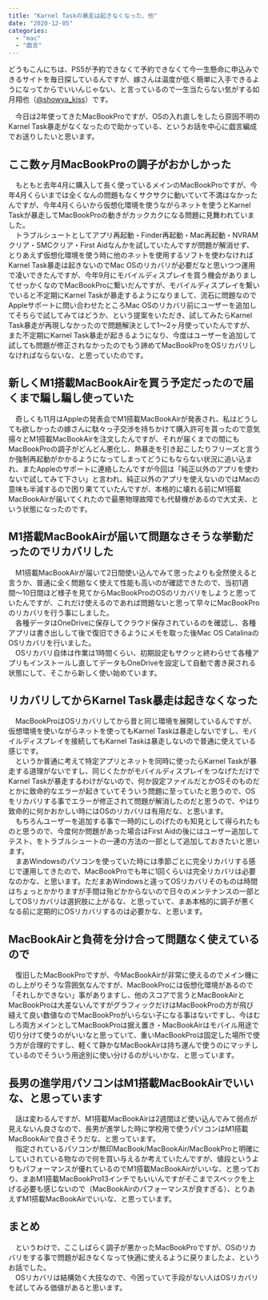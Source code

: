 ```yaml
---
title: "Karnel Taskの暴走は起きなくなった、他"
date: "2020-12-05"
categories: 
  - "mac"
  - "戯言"
---
```


どうもこんにちは、PS5が予約できなくて予約できなくて今一生懸命に申込みできるサイトを毎日探しているんですが、嫁さんは温度が低く簡単に入手できるようになってからでいいんじゃない、と言っているので一生当たらない気がする如月翔也（[@showya\_kiss](http://twitter.com/showya_kiss)）です。  
  
　今日は2年使ってきたMacBookProですが、OSの入れ直しをしたら原因不明のKarnel Task暴走がなくなったので助かっている、というお話を中心に戯言編成でお送りしたいと思います。  

## ここ数ヶ月MacBookProの調子がおかしかった

　もともと去年4月に購入して長く使っているメインのMacBookProですが、今年4月くらいまでは全くなんの問題もなくサクサクに動いていて不満はなかったんですが、今年4月くらいから仮想化環境を使うながらネットを使うとKarnel Taskが暴走してMacBookProの動きがカックカクになる問題に見舞われていました。  
　トラブルシュートとしてアプリ再起動・Finder再起動・Mac再起動・NVRAMクリア・SMCクリア・First Aidなんかを試していたんですが問題が解消せず、とりあえず仮想化環境を使う時に他のネットを使用するソフトを使わなければKarnel Task暴走は起きないのでMac OSのリカバリが必要だなと思いつつ運用で凌いできたんですが、今年9月にモバイルディスプレイを買う機会がありましてせっかくなのでMacBookProに繋いだんですが、モバイルディスプレイを繋いでいると不定期にKarnel Taskが暴走するようになりまして、流石に問題なのでAppleサポートに問い合わせたところMac OSのリカバリ前にユーザーを追加してそちらで試してみてはどうか、という提案をいただき、試してみたらKarnel Task暴走が再現しなかったので問題解決として1〜2ヶ月使っていたんですが、また不定期にKarnel Task暴走が起きるようになり、今度はユーザーを追加して試しても問題が修正されなかったのでもう諦めてMacBookProをOSリカバリしなければならないな、と思っていたのです。  

## 新しくM1搭載MacBookAirを買う予定だったので届くまで騙し騙し使っていた

　奇しくも11月はAppleの発表会でM1搭載MacBookAirが発表され、私はどうしても欲しかったの嫁さんに駄々っ子交渉を持ちかけて購入許可を貰ったので意気揚々とM1搭載MacBookAirを注文したんですが、それが届くまでの間にもMacBookProの調子がどんどん悪化し、熱暴走を引き起こしたりフリーズと言うか強制再起動がかかるようになってしまってどうにもならない状況に追い込まれ、またAppleのサポートに連絡したんですが今回は「純正以外のアプリを使わないで試してみて下さい」と言われ、純正以外のアプリを使えないのではMacの意味も半減するので困り果てていたんですが、本格的に壊れる前にM1搭載MacBookAirが届いてくれたので最悪物理故障でも代替機があるので大丈夫、という状態になったのです。  

## M1搭載MacBookAirが届いて問題なさそうな挙動だったのでリカバリした

　M1搭載MacBookAirが届いて2日間使い込んでみて思ったよりも全然使えると言うか、普通に全く問題なく使えて性能も高いのが確認できたので、当初1週間〜10日間ほど様子を見てからMacBookProのOSのリカバリをしようと思っていたんですが、これだけ使えるのであれば問題ないと思って早々にMacBookProのリカバリを行う事にしました。  
　各種データはOneDriveに保存してクラウド保存されているのを確認し、各種アプリは書き出しして後で復旧できるようにメモを取った後Mac OS CatalinaのOSリカバリを行いました。  
　OSリカバリ自体は作業は1時間くらい、初期設定もサクッと終わらせて各種アプリもインストールし直してデータもOneDriveを設定して自動で書き戻される状態にして、そこから新しく使い始めています。  

## リカバリしてからKarnel Task暴走は起きなくなった

　MacBookProはOSリカバリしてから昔と同じ環境を展開しているんですが、仮想環境を使いながらネットを使ってもKarnel Taskは暴走しないですし、モバイルディスプレイを接続してもKarnel Taskは暴走しないので普通に使えている感じです。  
　というか普通に考えて特定アプリとネットを同時に使ったらKarnel Taskが暴走する道理がないですし、同じくたかがモバイルディスプレイをつなげただけでKarnel Taskが暴走するわけがないので、何か設定ファイルだとかOSそのものだとかに致命的なエラーが起きていてそういう問題に至っていたと思うので、OSをリカバリする事でエラーが修正されて問題が解消したのだと思うので、やはり致命的に何かおかしい時にはOSのリカバリは有用だな、と思います。  
　もちろんユーザーを追加する事で一時的にしのげたのも知見として得られたものと思うので、今度何か問題があった場合はFirst Aidの後にはユーザー追加してテスト、をトラブルシュートの一連の方法の一部として追加しておきたいと思います。  
　まあWindowsのパソコンを使っていた時には季節ごとに完全リカバリする感じで運用してきたので、MacBookProでも年に1回くらいは完全リカバリは必要なのかな、と思います。ただまあWindowsと違ってOSリカバリそのものは時間はちょっとかかりますが手間は殆どかからないので日々のメンテナンスの一部としてOSリカバリは選択肢に上がるな、と思っていて、まあ本格的に調子が悪くなる前に定期的にOSリカバリするのは必要かな、と思います。  

## MacBookAirと負荷を分け合って問題なく使えているので

　復旧したMacBookProですが、今MacBookAirが非常に使えるのでメイン機にのし上がりそうな雰囲気なんですが、MacBookProには仮想化環境があるので「それしかできない」事がありますし、他のスコアで言うとMacBookAirとMacBookProは大差ないんですがグラフィックだけはMacBookProの方が飛び縫えて良い数値なのでMacBookProがいらない子になる事はないですし、今はむしろ両方メインとしてMacBookProは据え置き・MacBookAirはモバイル用途で切り分けて使うのがいいなと思っていて、重いMacBookProは固定した場所で使う方が合理的ですし、軽くて静かなMacBookAirは持ち運んで使うのにマッチしているのでそういう用途別に使い分けるのがいいかな、と思っています。  

## 長男の進学用パソコンはM1搭載MacBookAirでいいな、と思っています

　話は変わるんですが、M1搭載MacBookAirは2週間ほど使い込んでみて弱点が見えないん良さなので、長男が進学した時に学校用で使うパソコンはM1搭載MacBookAirで良さそうだな、と思っています。  
　指定されているパソコンが無印MacBook/MacBookAir/MacBookProと明確にしていされている物なので何を買い与えるか考えていたんですが、値段というよりもパフォーマンスが優れているのでM1搭載MacBookAirがいいな、と思っており、まあM1搭載MacBookPro13インチでもいいんですがそこまでスペックを上げる必要も感じないので（MacBookAirのパフォーマンスが良すぎる）、とりあえずM1搭載MacBookAirでいいな、と思っています。

## まとめ

　というわけで、ここしばらく調子が悪かったMacBookProですが、OSのリカバリをする事で問題が起きなくなって快適に使えるように戻りましたよ、というお話でした。  
　OSリカバリは結構効く大技なので、今困っていて手段がない人はOSリカバリを試してみる価値があると思います。
